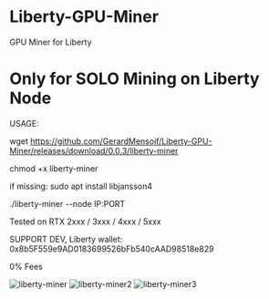 # Liberty-GPU-Miner
GPU Miner for Liberty

# Only for SOLO Mining on Liberty Node 

USAGE:

wget https://github.com/GerardMensoif/Liberty-GPU-Miner/releases/download/0.0.3/liberty-miner

chmod +x liberty-miner

if missing:
sudo apt install libjansson4 

./liberty-miner --node IP:PORT

Tested on RTX 2xxx / 3xxx / 4xxx / 5xxx

SUPPORT DEV, Liberty wallet: 0x8b5F559e9AD0183699526bFb540cAAD98518e829

0% Fees

![liberty-miner](https://github.com/user-attachments/assets/21faceb9-2e20-4ebb-b7db-9b3d031c1cbc)
![liberty-miner2](https://github.com/user-attachments/assets/57a934ab-413a-462e-ae78-329f490c9375)
![liberty-miner3](https://github.com/user-attachments/assets/e41508a2-aecb-4ede-9470-37787d8d2a98)
